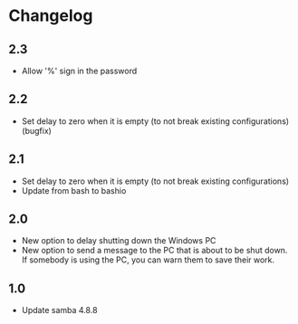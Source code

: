 # Changelog

## 2.3

- Allow '%' sign in the password

## 2.2

- Set delay to zero when it is empty (to not break existing configurations) (bugfix)

## 2.1

- Set delay to zero when it is empty (to not break existing configurations)
- Update from bash to bashio

## 2.0

- New option to delay shutting down the Windows PC
- New option to send a message to the PC that is about to be shut down. If somebody is using the PC, you can warn them to save their work.

## 1.0

- Update samba 4.8.8
